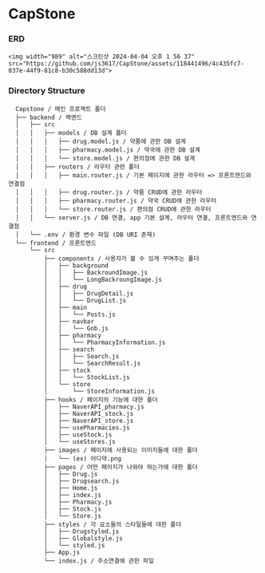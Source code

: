 # CapStone

### ERD 
    <img width="989" alt="스크린샷 2024-04-04 오후 1 56 37" src="https://github.com/js3617/CapStone/assets/118441496/4c435fc7-037e-44f9-81c8-b30c588dd13d">

### Directory Structure

      Capstone / 메인 프로젝트 폴더
      ├── backend / 백엔드
      │   ├── src
      │   │   ├── models / DB 설계 폴더
      │   │   │   ├── drug.model.js / 약품에 관한 DB 설계
      │   │   │   ├── pharmacy.model.js / 약국에 관한 DB 설계
      │   │   │   └── store.model.js / 편의점에 관한 DB 설계
      │   │   ├── routers / 라우터 관련 폴더
      │   │   │   ├── main.router.js / 기본 페이지에 관한 라우터 => 프론트엔드와 연결점
      │   │   │   ├── drug.router.js / 약품 CRUD에 관한 라우터
      │   │   │   ├── pharmacy.router.js / 약국 CRUD에 관한 라우터
      │   │   │   └── store.router.js / 편의점 CRUD에 관한 라우터
      │   │   └── server.js / DB 연결, app 기본 설계, 라우터 연결, 프론트엔드와 연결점
      │   └── .env / 환경 변수 파일 (DB URI 존재)
      └── frontend / 프론트엔드
          └── src
              ├── components / 사용자가 볼 수 있게 꾸며주는 폴더
              │   ├── background
              │   │   ├── BackroundImage.js
              │   │   └── LongBackroungImage.js
              │   ├── drug
              │   │   ├── DrugDetail.js
              │   │   └── DrugList.js
              │   ├── main
              │   │   └── Posts.js
              │   ├── navbar
              │   │   └── Gnb.js
              │   ├── pharmacy
              │   │   └── PharmacyInformation.js
              │   ├── search
              │   │   ├── Search.js
              │   │   └── SearchResult.js
              │   ├── stock
              │   │   └── StockList.js
              │   └── store
              │       └── StoreInformation.js
              ├── hooks / 페이지의 기능에 대한 폴더
              │   ├── NaverAPI_pharmacy.js
              │   ├── NaverAPI_stock.js
              │   ├── NaverAPI_store.js
              │   ├── usePharmacies.js
              │   ├── useStock.js
              │   └── useStores.js
              ├── images / 페이지에 사용되는 이미지들에 대한 폴더
              │   └── (ex) 어디약.png
              ├── pages / 어떤 페이지가 나와야 하는가에 대한 폴더
              │   ├── Drug.js
              │   ├── Drugsearch.js
              │   ├── Home.js
              │   ├── index.js
              │   ├── Pharmacy.js
              │   ├── Stock.js
              │   └── Store.js
              ├── styles / 각 요소들의 스타일들에 대한 폴더
              │   ├── Drugstyled.js
              │   ├── Globalstyle.js
              │   └── styled.js
              ├── App.js
              └── index.js / 주소연결에 관한 파일
